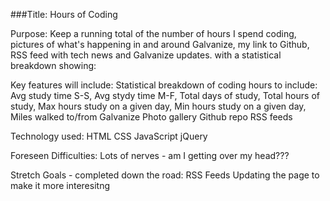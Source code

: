 ###Title:
Hours of Coding

Purpose:
Keep a running total of the number of hours I spend coding, pictures of what's happening in and around Galvanize, my link to Github, RSS feed with tech news and Galvanize updates.
with a statistical breakdown showing:

Key features will include:
Statistical breakdown of coding hours to include:
    Avg study time S-S,
    Avg stydy time M-F,
    Total days of study,
    Total hours of study,
    Max hours study on a given day,
    Min hours study on a given day,
    Miles walked to/from Galvanize
Photo gallery
Github repo
RSS feeds

Technology used:
HTML
CSS
JavaScript
jQuery

Foreseen Difficulties:
Lots of nerves - am I getting over my head???

Stretch Goals - completed down the road:
RSS Feeds
Updating the page to make it more interesitng